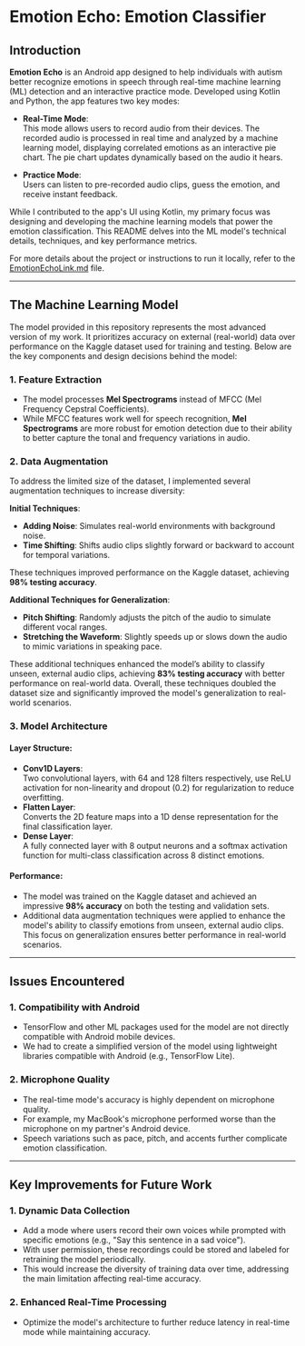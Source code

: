 # Emotion Echo: Emotion Classifier

## Introduction
**Emotion Echo** is an Android app designed to help individuals with autism better recognize emotions in speech through real-time machine learning (ML) detection and an interactive practice mode. Developed using Kotlin and Python, the app features two key modes:

- **Real-Time Mode**:  
  This mode allows users to record audio from their devices. The recorded audio is processed in real time and analyzed by a machine learning model, displaying correlated emotions as an interactive pie chart. The pie chart updates dynamically based on the audio it hears.

- **Practice Mode**:  
  Users can listen to pre-recorded audio clips, guess the emotion, and receive instant feedback.

While I contributed to the app's UI using Kotlin, my primary focus was designing and developing the machine learning models that power the emotion classification. This README delves into the ML model's technical details, techniques, and key performance metrics.  

For more details about the project or instructions to run it locally, refer to the [EmotionEchoLink.md](EmotionEchoLink.md) file.

---

## The Machine Learning Model
The model provided in this repository represents the most advanced version of my work. It prioritizes accuracy on external (real-world) data over performance on the Kaggle dataset used for training and testing. Below are the key components and design decisions behind the model:

### 1. Feature Extraction
- The model processes **Mel Spectrograms** instead of MFCC (Mel Frequency Cepstral Coefficients).  
- While MFCC features work well for speech recognition, **Mel Spectrograms** are more robust for emotion detection due to their ability to better capture the tonal and frequency variations in audio.

### 2. Data Augmentation
To address the limited size of the dataset, I implemented several augmentation techniques to increase diversity:  

**Initial Techniques**:
- **Adding Noise**: Simulates real-world environments with background noise.
- **Time Shifting**: Shifts audio clips slightly forward or backward to account for temporal variations.  

These techniques improved performance on the Kaggle dataset, achieving **98% testing accuracy**.

**Additional Techniques for Generalization**:
- **Pitch Shifting**: Randomly adjusts the pitch of the audio to simulate different vocal ranges.
- **Stretching the Waveform**: Slightly speeds up or slows down the audio to mimic variations in speaking pace.

These additional techniques enhanced the model’s ability to classify unseen, external audio clips, achieving **83% testing accuracy** with better performance on real-world data. Overall, these techniques doubled the dataset size and significantly improved the model's generalization to real-world scenarios.

### 3. Model Architecture
#### Layer Structure:
- **Conv1D Layers**:  
  Two convolutional layers, with 64 and 128 filters respectively, use ReLU activation for non-linearity and dropout (0.2) for regularization to reduce overfitting.
- **Flatten Layer**:  
  Converts the 2D feature maps into a 1D dense representation for the final classification layer.
- **Dense Layer**:  
  A fully connected layer with 8 output neurons and a softmax activation function for multi-class classification across 8 distinct emotions.

#### Performance:
- The model was trained on the Kaggle dataset and achieved an impressive **98% accuracy** on both the testing and validation sets.  
- Additional data augmentation techniques were applied to enhance the model's ability to classify emotions from unseen, external audio clips. This focus on generalization ensures better performance in real-world scenarios.

---

## Issues Encountered

### 1. Compatibility with Android
- TensorFlow and other ML packages used for the model are not directly compatible with Android mobile devices.  
- We had to create a simplified version of the model using lightweight libraries compatible with Android (e.g., TensorFlow Lite).

### 2. Microphone Quality
- The real-time mode's accuracy is highly dependent on microphone quality.  
- For example, my MacBook's microphone performed worse than the microphone on my partner's Android device.  
- Speech variations such as pace, pitch, and accents further complicate emotion classification.

---

## Key Improvements for Future Work

### 1. Dynamic Data Collection
- Add a mode where users record their own voices while prompted with specific emotions (e.g., "Say this sentence in a sad voice").  
- With user permission, these recordings could be stored and labeled for retraining the model periodically.  
- This would increase the diversity of training data over time, addressing the main limitation affecting real-time accuracy.

### 2. Enhanced Real-Time Processing
- Optimize the model's architecture to further reduce latency in real-time mode while maintaining accuracy.


